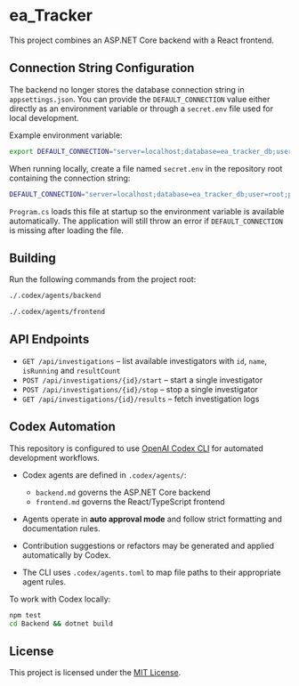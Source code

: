 # ea_Tracker

This project combines an ASP.NET Core backend with a React frontend.

## Connection String Configuration

The backend no longer stores the database connection string in `appsettings.json`.
You can provide the `DEFAULT_CONNECTION` value either directly as an environment
variable or through a `secret.env` file used for local development.

Example environment variable:

```bash
export DEFAULT_CONNECTION="server=localhost;database=ea_tracker_db;user=root;password=yourpassword;"
```

When running locally, create a file named `secret.env` in the repository root
containing the connection string:

```bash
DEFAULT_CONNECTION="server=localhost;database=ea_tracker_db;user=root;password=yourpassword;"
```

`Program.cs` loads this file at startup so the environment variable is available
automatically. The application will still throw an error if `DEFAULT_CONNECTION`
is missing after loading the file.

## Building

Run the following commands from the project root:

```bash
./.codex/agents/backend
```

```bash
./.codex/agents/frontend
```

## API Endpoints

- `GET /api/investigations` – list available investigators with `id`, `name`, `isRunning` and `resultCount`
- `POST /api/investigations/{id}/start` – start a single investigator
- `POST /api/investigations/{id}/stop` – stop a single investigator
- `GET /api/investigations/{id}/results` – fetch investigation logs

## Codex Automation

This repository is configured to use [OpenAI Codex CLI](https://platform.openai.com/docs/assistants/cli-reference) for automated development workflows.

- Codex agents are defined in `.codex/agents/`:
  - `backend.md` governs the ASP.NET Core backend
  - `frontend.md` governs the React/TypeScript frontend

- Agents operate in **auto approval mode** and follow strict formatting and documentation rules.
- Contribution suggestions or refactors may be generated and applied automatically by Codex.
- The CLI uses `.codex/agents.toml` to map file paths to their appropriate agent rules.

To work with Codex locally:
```bash
npm test
cd Backend && dotnet build
```

## License

This project is licensed under the [MIT License](LICENSE).

